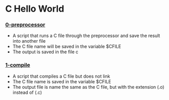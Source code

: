 # C Hello World
### [0-preprocessor](https://github.com/kadelcode/alx-low_level_programming/blob/master/0x00-hello_world/0-preprocessor)
  - A script that runs a C file through the preprocessor and save the result into another file
  - The C file name will be saved in the variable $CFILE
  - The output is saved in the file c

### [1-compile](https://github.com/kadelcode/alx-low_level_programming/blob/master/0x00-hello_world/1-compiler)
  - A script that compiles a C file but does not link
  - The C file name is saved in the variable $CFILE
  - The output file is name the same as the C file, but with the extension (.o) instead of (.c)
  
